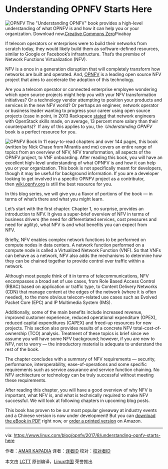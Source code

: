Understanding OPNFV Starts Here
============================================================

![OPNFV](https://www.linux.com/sites/lcom/files/styles/rendered_file/public/network-transformation.png?itok=uNTYBeQb "OPNFV")
The "Understanding OPNFV" book provides a high-level understanding of what OPNFV is and how it can help you or your organization. Download now.[Creative Commons Zero][1]Pixabay

If telecom operators or enterprises were to build their networks from scratch today, they would likely build them as software-defined resources, similar to Google or Facebook’s infrastructure. That’s the premise of Network Functions Virtualization (NFV).

NFV is a once in a generation disruption that will completely transform how networks are built and operated. And, [OPNFV][3] is a leading open source NFV project that aims to accelerate the adoption of this technology.

Are you a telecom operator or connected enterprise employee wondering which open source projects might help you with your NFV transformation initiatives? Or a technology vendor attempting to position your products and services in the new NFV world? Or perhaps an engineer, network operator or business leader wanting to progress your career using open source projects (case in point, in 2013 Rackspace [stated][4] that network engineers with OpenStack skills made, on average, 13 percent more salary than their counterparts)?  If any of this applies to you, the  _Understanding OPNFV_ book is a perfect resource for you.

![OPNFV Book](https://www.linux.com/sites/lcom/files/understanding-opnfv.jpeg)
In 11 easy-to-read chapters and over 144 pages, this book (written by Nick Chase from Mirantis and me) covers an entire range of topics from an overview of NFV, NFV transformation, all aspects of the OPNFV project, to VNF onboarding. After reading this book, you will have an excellent high-level understanding of what OPNFV is and how it can help you or your organization. This book is not specifically meant for developers, though it may be useful for background information. If you are a developer looking to get involved in a specific OPNFV project as a contributor, then [wiki.opnfv.org][5] is still the best resource for you.

In this blog series, we will give you a flavor of portions of the book — in terms of what’s there and what you might learn.

Let’s start with the first chapter. Chapter 1, no surprise, provides an introduction to NFV. It gives a super-brief overview of NFV in terms of business drivers (the need for differentiated services, cost pressures and need for agility), what NFV is and what benefits you can expect from NFV.              

Briefly, NFV enables complex network functions to be performed on compute nodes in data centers. A network function performed on a compute node is called a Virtualized Network Function (VNF). So that VNFs can behave as a network, NFV also adds the mechanisms to determine how they can be chained together to provide control over traffic within a network.     

Although most people think of it in terms of telecommunications, NFV encompasses a broad set of use cases, from Role Based Access Control (RBAC) based on application or traffic type, to Content Delivery Networks (CDN) that manage content at the edges of the network (where it is often needed), to the more obvious telecom-related use cases such as Evolved Packet Core (EPC) and IP Multimedia System (IMS).        

Additionally, some of the main benefits include increased revenue, improved customer experience, reduced operational expenditure (OPEX), reduced capital expenditures (CAPEX) and freed-up resources for new projects. This section also provides results of a concrete NFV total-cost-of-ownership (TCO) analysis. Treatment of these topics is brief since we assume you will have some NFV background; however, if you are new to NFV, not to worry — the introductory material is adequate to understand the rest of the book.

The chapter concludes with a summary of NFV requirements — security, performance, interoperability, ease-of-operations and some specific requirements such as service assurance and service function chaining. No NFV architecture or technology can be truly successful without meeting these requirements.

After reading this chapter, you will have a good overview of why NFV is important, what NFV is, and what is technically required to make NFV successful. We will look at following chapters in upcoming blog posts.

This book has proven to be our most popular giveaway at industry events and a Chinese version is now under development! But you can [download the eBook in PDF][6] right now, or [order a printed version][7] on Amazon.

--------------------------------------------------------------------------------

via: https://www.linux.com/blog/opnfv/2017/8/understanding-opnfv-starts-here

作者：[AMAR KAPADIA][a]
译者：[译者ID](https://github.com/译者ID)
校对：[校对者ID](https://github.com/校对者ID)

本文由 [LCTT](https://github.com/LCTT/TranslateProject) 原创编译，[Linux中国](https://linux.cn/) 荣誉推出

[a]:https://www.linux.com/users/akapadia
[1]:https://www.linux.com/licenses/category/creative-commons-zero
[2]:https://www.linux.com/files/images/network-transformationpng
[3]:https://www.opnfv.org/
[4]:https://blog.rackspace.com/solving-the-openstack-talent-gap
[5]:https://wiki.opnfv.org/
[6]:https://www.opnfv.org/resources/download-understanding-opnfv-ebook
[7]:https://www.amazon.com/dp/B071LQY724/ref=cm_sw_r_cp_ep_dp_pgFMzbM8YHJA9

